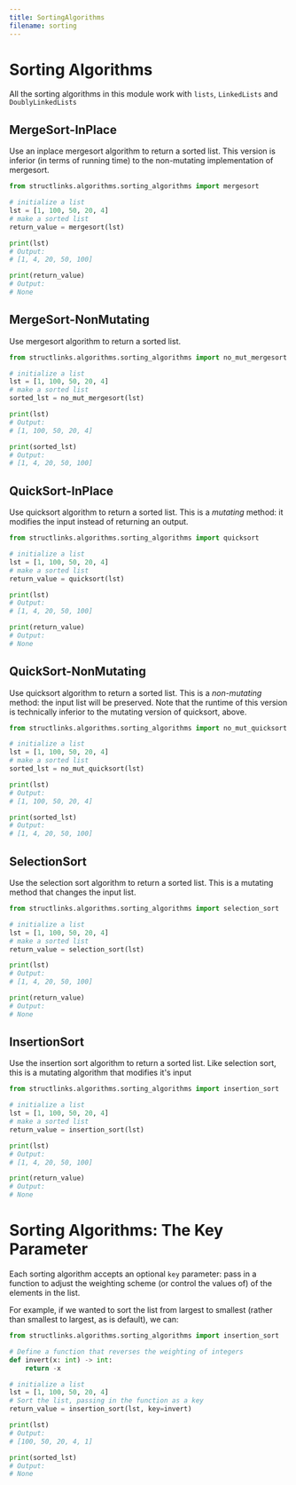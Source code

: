 ```yaml
---
title: SortingAlgorithms
filename: sorting
--- 
```


# Sorting Algorithms

All the sorting algorithms in this module work with `lists`, `LinkedLists` and `DoublyLinkedLists`

## MergeSort-InPlace

Use an inplace mergesort algorithm to return a sorted list.
This version is inferior (in terms of running time) to the non-mutating implementation of mergesort.

```python
from structlinks.algorithms.sorting_algorithms import mergesort

# initialize a list
lst = [1, 100, 50, 20, 4]
# make a sorted list
return_value = mergesort(lst)

print(lst)
# Output:
# [1, 4, 20, 50, 100]

print(return_value)
# Output:
# None
```

## MergeSort-NonMutating

Use mergesort algorithm to return a sorted list.

```python
from structlinks.algorithms.sorting_algorithms import no_mut_mergesort

# initialize a list
lst = [1, 100, 50, 20, 4]
# make a sorted list
sorted_lst = no_mut_mergesort(lst)

print(lst)
# Output:
# [1, 100, 50, 20, 4]

print(sorted_lst)
# Output:
# [1, 4, 20, 50, 100]
```

## QuickSort-InPlace

Use quicksort algorithm to return a sorted list. This is a _mutating_ method: it modifies the input instead of returning an output.

```python
from structlinks.algorithms.sorting_algorithms import quicksort

# initialize a list
lst = [1, 100, 50, 20, 4]
# make a sorted list
return_value = quicksort(lst)

print(lst)
# Output:
# [1, 4, 20, 50, 100]

print(return_value)
# Output:
# None
```

## QuickSort-NonMutating

Use quicksort algorithm to return a sorted list. This is a _non-mutating_ method: the input list will be preserved.
Note that the runtime of this version is technically inferior to the mutating version of quicksort, above.

```python
from structlinks.algorithms.sorting_algorithms import no_mut_quicksort

# initialize a list
lst = [1, 100, 50, 20, 4]
# make a sorted list
sorted_lst = no_mut_quicksort(lst)

print(lst)
# Output:
# [1, 100, 50, 20, 4]

print(sorted_lst)
# Output:
# [1, 4, 20, 50, 100]
```

## SelectionSort

Use the selection sort algorithm to return a sorted list. This is a mutating method that changes the input list.

```python
from structlinks.algorithms.sorting_algorithms import selection_sort

# initialize a list
lst = [1, 100, 50, 20, 4]
# make a sorted list
return_value = selection_sort(lst)

print(lst)
# Output:
# [1, 4, 20, 50, 100]

print(return_value)
# Output:
# None
```

## InsertionSort

Use the insertion sort algorithm to return a sorted list. Like selection sort, this is a mutating algorithm that modifies it's input

```python
from structlinks.algorithms.sorting_algorithms import insertion_sort

# initialize a list
lst = [1, 100, 50, 20, 4]
# make a sorted list
return_value = insertion_sort(lst)

print(lst)
# Output:
# [1, 4, 20, 50, 100]

print(return_value)
# Output:
# None
```

# Sorting Algorithms: The Key Parameter

Each sorting algorithm accepts an optional `key` parameter: pass in a function to adjust the weighting scheme (or control the values of) of the elements in the list.

For example, if we wanted to sort the list from largest to smallest (rather than smallest to largest, as is default), we can:

```python
from structlinks.algorithms.sorting_algorithms import insertion_sort

# Define a function that reverses the weighting of integers
def invert(x: int) -> int:
    return -x

# initialize a list
lst = [1, 100, 50, 20, 4]
# Sort the list, passing in the function as a key
return_value = insertion_sort(lst, key=invert)

print(lst)
# Output:
# [100, 50, 20, 4, 1]

print(sorted_lst)
# Output:
# None
```
